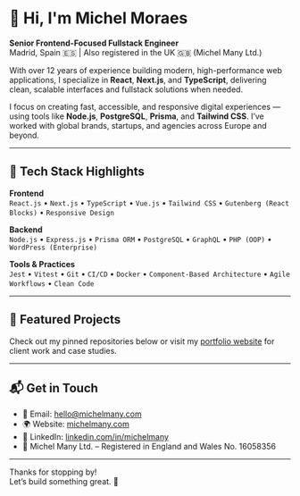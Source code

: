 # 👋 Hi, I'm Michel Moraes

**Senior Frontend-Focused Fullstack Engineer**  
Madrid, Spain 🇪🇸 | Also registered in the UK 🇬🇧 (Michel Many Ltd.)

With over 12 years of experience building modern, high-performance web applications, I specialize in **React**, **Next.js**, and **TypeScript**, delivering clean, scalable interfaces and fullstack solutions when needed.

I focus on creating fast, accessible, and responsive digital experiences — using tools like **Node.js**, **PostgreSQL**, **Prisma**, and **Tailwind CSS**. I’ve worked with global brands, startups, and agencies across Europe and beyond.

---

## 🧰 Tech Stack Highlights

**Frontend**  
`React.js` • `Next.js` • `TypeScript` • `Vue.js` • `Tailwind CSS` • `Gutenberg (React Blocks)` • `Responsive Design`

**Backend**  
`Node.js` • `Express.js` • `Prisma ORM` • `PostgreSQL` • `GraphQL` • `PHP (OOP)` • `WordPress (Enterprise)`

**Tools & Practices**  
`Jest` • `Vitest` • `Git` • `CI/CD` • `Docker` • `Component-Based Architecture` • `Agile Workflows` • `Clean Code`

---

## 📂 Featured Projects

Check out my pinned repositories below or visit my [portfolio website](https://michelmany.com) for client work and case studies.

---

## 📬 Get in Touch

- 📧 Email: [hello@michelmany.com](mailto:hello@michelmany.com)  
- 🌍 Website: [michelmany.com](https://michelmany.com)  
- 💼 LinkedIn: [linkedin.com/in/michelmany](https://linkedin.com/in/michelmany)  
- 🏢 Michel Many Ltd. – Registered in England and Wales No. 16058356  

---

Thanks for stopping by!  
Let’s build something great. 🚀
